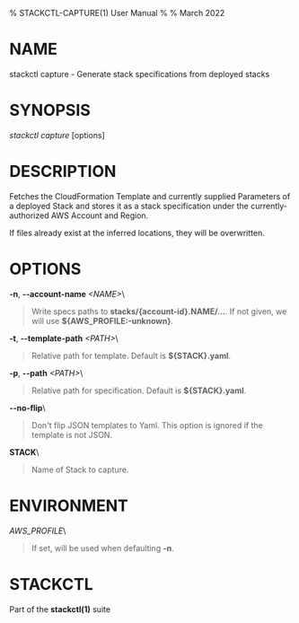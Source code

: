 % STACKCTL-CAPTURE(1) User Manual
%
% March 2022

# NAME

stackctl capture - Generate stack specifications from deployed stacks

# SYNOPSIS

*stackctl capture* \[options]

# DESCRIPTION

Fetches the CloudFormation Template and currently supplied Parameters of a
deployed Stack and stores it as a stack specification under the
currently-authorized AWS Account and Region.

If files already exist at the inferred locations, they will be overwritten.

# OPTIONS

**\-n**, **\--account-name** *\<NAME\>*\

> Write specs paths to **stacks/{account-id}.NAME/...**. If not given, we will
> use **${AWS_PROFILE:-unknown}**.

**\-t**, **\--template-path** *\<PATH\>*\

> Relative path for template. Default is **${STACK}.yaml**.

**\-p**, **\--path** *\<PATH\>*\

> Relative path for specification. Default is **${STACK}.yaml**.

**\--no-flip**\

> Don't flip JSON templates to Yaml. This option is ignored if the template is
> not JSON.

**STACK**\

> Name of Stack to capture.

# ENVIRONMENT

*AWS_PROFILE*\

> If set, will be used when defaulting **-n**.

# STACKCTL

Part of the **stackctl(1)** suite
